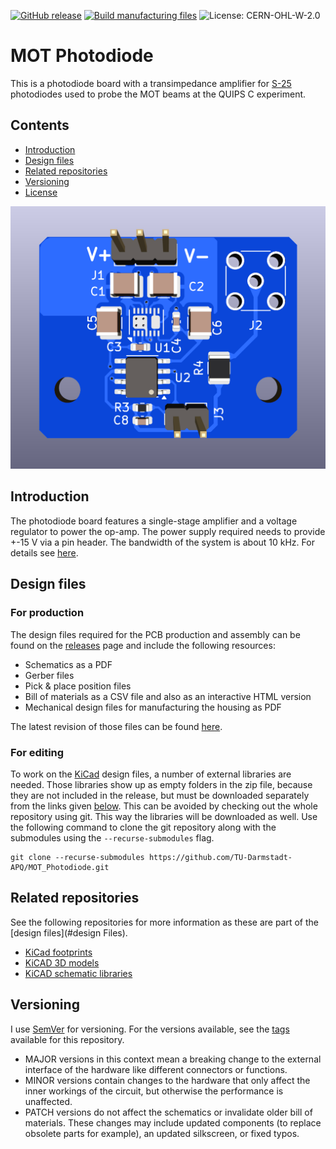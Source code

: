 [![GitHub release](https://img.shields.io/github/release/TU-Darmstadt-APQ/MOT_Photodiode.svg)](https://github.com/TU-Darmstadt-APQ/MOT_Photodiode/releases/latest)
[![Build manufacturing files](https://github.com/TU-Darmstadt-APQ/MOT_Photodiode/actions/workflows/ci.yml/badge.svg)](https://github.com/TU-Darmstadt-APQ/MOT_Photodiode/actions/workflows/ci.yml)
![License: CERN-OHL-W-2.0](https://img.shields.io/github/license/TU-Darmstadt-APQ/MOT_Photodiode?color=blue)
# MOT Photodiode
This is a photodiode board with a transimpedance amplifier for [S-25](https://osioptoelectronics.com/products/photodetectors/solderable-chip-photodiodes/s-25cl) photodiodes used to probe the MOT beams at the QUIPS C experiment.

## Contents
- [Introduction](#introduction)
- [Design files](#design-files)
- [Related repositories](#related-repositories)
- [Versioning](#versioning)
- [License](#license)

![DVI connector pin layout](images/board.png)

## Introduction
The photodiode board features a single-stage amplifier and a voltage regulator to power the op-amp. The power supply required needs to provide +-15 V via a pin header. The bandwidth of the system is about 10 kHz. For details see [here](datasheet/bandwidth.png).


## Design files
### For production
The design files required for the PCB production and assembly can be found on the [releases](../../releases) page and include the following resources:

- Schematics as a PDF
- Gerber files
- Pick & place position files
- Bill of materials as a CSV file and also as an interactive HTML version
- Mechanical design files for manufacturing the housing as PDF

The latest revision of those files can be found [here](../../releases/latest).

### For editing
To work on the [KiCad](https://www.kicad.org/) design files, a number of external libraries are needed. Those libraries show up as empty folders in the zip file, because they are not included in the release, but must be downloaded separately from the links given [below](#related-repositories). This can be avoided by checking out the whole repository using git. This way the libraries will be downloaded as well. Use the following command to clone the git repository along with the submodules  using the `--recurse-submodules` flag.
```
git clone --recurse-submodules https://github.com/TU-Darmstadt-APQ/MOT_Photodiode.git
```

## Related repositories
See the following repositories for more information as these are part of the [design files](#design Files).

- [KiCad footprints](https://github.com/PatrickBaus/footprints.pretty)
- [KiCAD 3D models](https://github.com/PatrickBaus/footprints.3dshapes)
- [KiCAD schematic libraries](https://github.com/PatrickBaus/KiCad-libraries)

## Versioning
I use [SemVer](http://semver.org/) for versioning. For the versions available, see the [tags](../../tags) available for this repository.

- MAJOR versions in this context mean a breaking change to the external interface of the hardware like different connectors or functions.
- MINOR versions contain changes to the hardware that only affect the inner workings of the circuit, but otherwise the performance is unaffected.
- PATCH versions do not affect the schematics or invalidate older bill of materials. These changes may include updated components (to replace obsolete parts for example), an updated silkscreen, or fixed typos.
